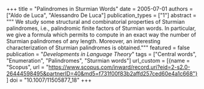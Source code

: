 +++
title = "Palindromes in Sturmian Words"
date = 2005-07-01
authors = ["Aldo de Luca", "Alessandro De Luca"]
publication_types = ["1"]
abstract = """
We study some structural and combinatorial properties of Sturmian palindromes,
i.e., palindromic finite factors of Sturmian words. In particular, we give a
formula which permits to compute in an exact way the number of Sturmian
palindromes of any length. Moreover, an interesting characterization of Sturmian
palindromes is obtained."""
featured = false
publication = "*Developments in Language Theory*"
tags = ["Central words", "Enumeration", "Palindromes", "Sturmian words"]
url_custom = [{name = "Scopus", url = "https://www.scopus.com/inward/record.uri?eid=2-s2.0-26444598495&partnerID=40&md5=f731f00f83b2affd257ced60e4a1c668"}]
doi = "10.1007/11505877_18"
+++
